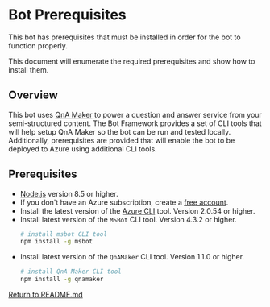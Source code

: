 # Bot Prerequisites
This bot has prerequisites that must be installed in order for the bot to function properly.

This document will enumerate the required prerequisites and show how to install them.

## Overview
This bot uses [QnA Maker][1] to power a question and answer service from your semi-structured content.  The Bot Framework provides a set of CLI tools that will help setup QnA Maker so the bot can be run and tested locally.  Additionally, prerequisites are provided that will enable the bot to be deployed to Azure using additional CLI tools.

## Prerequisites
- [Node.js][4] version 8.5 or higher.
- If you don't have an Azure subscription, create a [free account][5].
- Install the latest version of the [Azure CLI][6] tool. Version 2.0.54 or higher.
- Install latest version of the `MSBot` CLI tool. Version 4.3.2 or higher.
    ```bash
    # install msbot CLI tool
    npm install -g msbot
    ```
- Install latest version of the `QnAMaker` CLI tool. Version 1.1.0 or higher.
    ```bash
    # install QnA Maker CLI tool
    npm install -g qnamaker
    ```

[Return to README.md][3]

[1]: https://www.qnamaker.ai
[3]: ./README.md
[4]: https://nodejs.org
[5]: https://azure.microsoft.com/free/
[6]: https://docs.microsoft.com/cli/azure/install-azure-cli?view=azure-cli-latest
[7]: https://www.qnamaker.ai/Create
